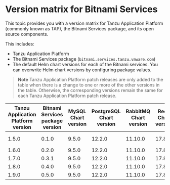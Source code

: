# Version matrix for Bitnami Services

This topic provides you with a version matrix for Tanzu Application Platform (commonly known as TAP),
the Bitnami Services package, and its open source components.

This includes:

- Tanzu Application Platform
- The Bitnami Services package (`bitnami.services.tanzu.vmware.com`)
- The default Helm chart versions for each of the Bitnami services. You can overwrite Helm chart
  versions by configuring package values.

> **Note** Tanzu Application Platform patch releases are only added to the table when there
> is a change to one or more of the other versions in the table. Otherwise, the corresponding
> versions remain the same for each Tanzu Application Platform patch release.

<table>
  <thead>
    <tr>
        <th>Tanzu Application Platform version</th>
        <th>Bitnami Services package version</th>
        <th>MySQL Chart version</th>
        <th>PostgreSQL Chart version</th>
        <th>RabbitMQ Chart version</th>
        <th>Redis Chart version</th>
        <th>MongoDB Chart version</th>
        <th>Kafka Chart version</th>
    </tr>
  </thead>
  <tbody>
    <tr>
        <td>1.5.0</td>
        <td>0.1.0</td>
        <td>9.5.0</td>
        <td>12.2.0</td>
        <td>11.10.0</td>
        <td>17.8.0</td>
        <td>not included</td>
        <td>not included</td>
    </tr>
    <tr>
        <td>1.6.0</td>
        <td>0.2.0</td>
        <td>9.5.0</td>
        <td>12.2.0</td>
        <td>11.10.0</td>
        <td>17.8.0</td>
        <td>13.13.1</td>
        <td>22.0.0</td>
    </tr>
    <tr>
        <td>1.7.0</td>
        <td>0.3.1</td>
        <td>9.5.0</td>
        <td>12.2.0</td>
        <td>11.10.0</td>
        <td>17.8.0</td>
        <td>13.13.1</td>
        <td>22.0.0</td>
    </tr>
    <tr>
        <td>1.8.0</td>
        <td>0.4.0</td>
        <td>9.5.0</td>
        <td>12.2.0</td>
        <td>11.10.0</td>
        <td>17.8.0</td>
        <td>13.13.1</td>
        <td>22.0.0</td>
    </tr>
    <tr>
        <td>1.9.0</td>
        <td>0.5.0</td>
        <td>9.5.0</td>
        <td>12.2.0</td>
        <td>11.10.0</td>
        <td>17.8.0</td>
        <td>13.13.1</td>
        <td>22.0.0</td>
    </tr>
  </tbody>
</table>
